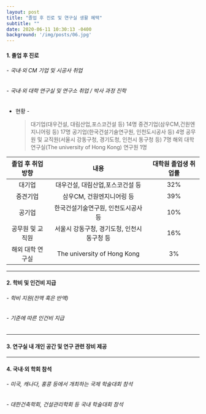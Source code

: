 ```yaml
---
layout: post
title: "졸업 후 진로 및 연구실 생활 혜택"
subtitle: ""
date: 2020-06-11 10:30:13 -0400
background: '/img/posts/06.jpg'
---
```



 
#### 1. 졸업 후 진로 ##
###### - 국내·외 CM 기업 및 시공사 취업 
###### - 국내·외 대학 연구실 및 연구소 취업 / 박사 과정 진학 

- 현황 -

    > 대기업(대우건설, 대림산업,포스코건설 등) 14명 
    > 중견기업(삼우CM,건원엔지니어링 등) 17명
    > 공기업(한국건설기술연구원, 인천도시공사 등) 4명
    > 공무원 및 교직원(서울시 강동구청, 경기도청, 인천시 동구청 등) 7명
    > 해외 대학 연구실(The university of Hong Kong) 연구원 1명    

|졸업 후 취업 방향|내용|대학원 졸업생 취업률|
|:---:|:---:|:---:|
|대기업|대우건설, 대림산업,포스코건설 등|32%|
|중견기업|삼우CM, 건원엔지니어링 등|39%|
|공기업|한국건설기술연구원, 인천도시공사 등|10%|
|공무원 및 교직원|서울시 강동구청, 경기도청, 인천시 동구청 등|16%|
|해외 대학 연구실|The university of Hong Kong|3%|

   
   
   
---




#### 2. 학비 및 인건비 지급 ##    
###### - 학비 지원(전액 혹은 반액)   
###### - 기준에 따른 인건비 지급   
      
      

---

#### 3. 연구실 내 개인 공간 및 연구 관련 장비 제공 ## 
       
    
---


#### 4. 국내·외 학회 참석 ## 
###### - 미국, 캐나다, 홍콩 등에서 개최하는 국제 학술대회 참석
###### - 대한건축학회, 건설관리학회 등 국내 학술대회 참석
